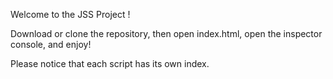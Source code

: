 Welcome to the JSS Project !

Download or clone the repository, then open index.html, open the inspector console, and enjoy!

Please notice that each script has its own index.